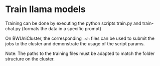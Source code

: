 # Train llama models

Training can be done by executing the python scripts train.py and train-chat.py (formats the data in a specific prompt)

On BWUniCluster, the corresponding `.sh` files can be used to submit the jobs to the cluster and demonstrate the usage of the script params.

Note: The paths to the training files must be adapted to match the folder structure on the cluster.

